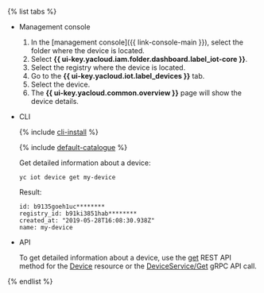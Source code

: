 {% list tabs %}

- Management console

   1. In the [management console]({{ link-console-main }}), select the folder where the device is located.
   1. Select **{{ ui-key.yacloud.iam.folder.dashboard.label_iot-core }}**.
   1. Select the registry where the device is located.
   1. Go to the **{{ ui-key.yacloud.iot.label_devices }}** tab.
   1. Select the device.
   1. The **{{ ui-key.yacloud.common.overview }}** page will show the device details.

- CLI

  {% include [cli-install](../cli-install.md) %}

  {% include [default-catalogue](../default-catalogue.md) %}

  Get detailed information about a device:

  ```
  yc iot device get my-device
  ```

  Result:

  ```
  id: b9135goeh1uc********
  registry_id: b91ki3851hab********
  created_at: "2019-05-28T16:08:30.938Z"
  name: my-device
  ```

- API

  To get detailed information about a device, use the [get](../../iot-core/api-ref/Device/get.md) REST API method for the [Device](../../iot-core/api-ref/Device/index.md) resource or the [DeviceService/Get](../../iot-core/api-ref/grpc/device_service.md#Get) gRPC API call.

{% endlist %}